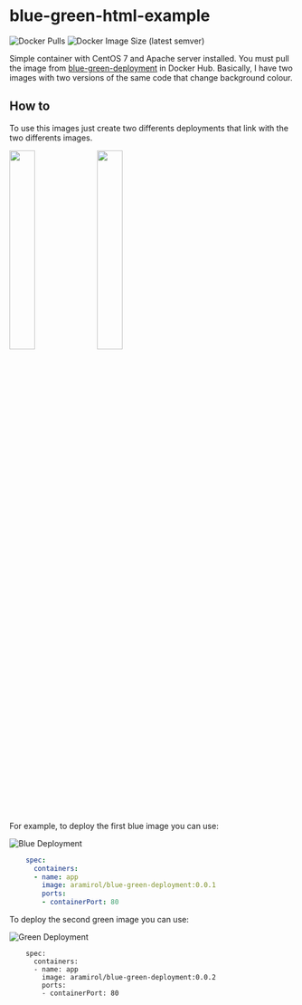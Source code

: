 # blue-green-html-example

![Docker Pulls](https://img.shields.io/docker/pulls/aramirol/blue-green-deployment?logo=docker&logoColor=white)
![Docker Image Size (latest semver)](https://img.shields.io/docker/image-size/aramirol/blue-green-deployment?logo=docker&logoColor=white)

Simple container with CentOS 7 and Apache server installed. You must pull the image from [blue-green-deployment](https://hub.docker.com/r/aramirol/blue-green-deployment) in Docker Hub. Basically, I have two images with two versions of the same code that change background colour.

## How to

To use this images just create two differents deployments that link with the two differents images.

<img src="https://aramirol.github.io/custom-resources/images/blue.png" width="30%" /> <img src="https://aramirol.github.io/custom-resources/images/green.png" width="30%" />

For example, to deploy the first blue image you can use:

![Blue Deployment](https://img.shields.io/badge/v0.0.1-Blue%20Deployment-blue)
```yml
    spec:
      containers:
      - name: app
        image: aramirol/blue-green-deployment:0.0.1
        ports:
        - containerPort: 80
```

To deploy the second green image you can use:

![Green Deployment](https://img.shields.io/badge/v0.0.2-Green%20Deployment-green)
```
    spec:
      containers:
      - name: app
        image: aramirol/blue-green-deployment:0.0.2
        ports:
        - containerPort: 80
```
